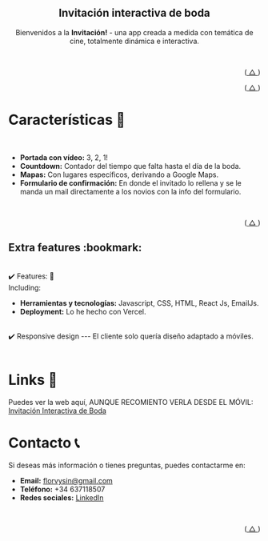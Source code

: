 <h2 align="center">Invitación interactiva de boda</h2>

<p align="center">
  Bienvenidos a la <strong>Invitación!</strong> - una app creada a medida con temática de cine, totalmente dinámica e interactiva.
</p>

<!-- ABOUT THE PROJECT -->
<br />

<!-- gif del proyecto -->

<!-- [![Product Name Screen Shot][product-screenshot]](https://example.com) -->

<p align="right">(<a href="#readme-top"> △ </a>)</p>


<div id="built-with">
  <p align="right">(<a href="#readme-top"> △ </a>)</p>
</div>

<!-- DESCRIPTION -->
<h1 id="features">Características 🚀</h1>
<br />
<ul>
  <li><strong>Portada con vídeo:</strong> 3, 2, 1!</li>
  <li><strong>Countdown:</strong> Contador del tiempo que falta hasta el día de la boda.</li>
  <li><strong>Mapas:</strong> Con lugares específicos, derivando a Google Maps.</li>
  <li><strong>Formulario de confirmación:</strong> En donde el invitado lo rellena y se le manda un mail directamente a los novios con la info del formulario.</li>
</ul>

<br />

<p align="right">(<a href="#readme-top"> △ </a>)</p>

<!-- ROADMAP -->
<h2 id="build-with">Extra features :bookmark:</h2>

<br />:heavy_check_mark: Features: 🌟
<br />
Including:

<ul>
  <li><strong>Herramientas y tecnologías:</strong> Javascript, CSS, HTML, React Js, EmailJs.</li>
  <li><strong>Deployment:</strong> Lo he hecho con Vercel.</li>
</ul>

<br />:heavy_check_mark: Responsive design --- El cliente solo quería diseño adaptado a móviles.
<br /><br />

<!-- LINKS -->
<h1 id="links">Links 🔗</h1>
<p>
  Puedes ver la web aquí, AUNQUE RECOMIENTO VERLA DESDE EL MÓVIL: <a href="https://bodafranymari.vercel.app/" target="_blank">Invitación Interactiva de Boda</a>
</p>

<!-- CONTACT -->
<h1 id="contact">Contacto 📞</h1>
<p>
  Si deseas más información o tienes preguntas, puedes contactarme en:
</p>
<ul>
  <li><strong>Email:</strong> <a href="mailto:florvysin@gmail.com">florvysin@gmail.com</a></li>
  <li><strong>Teléfono:</strong> +34 637118507</li>
  <li><strong>Redes sociales:</strong> <a href="[https://www.linkedin.com/in/tuperfil](https://www.linkedin.com/in/florenciavysin/)" target="_blank">LinkedIn</a> 
</ul>

<br />
<p align="right">(<a href="#readme-top"> △ </a>)</p>
